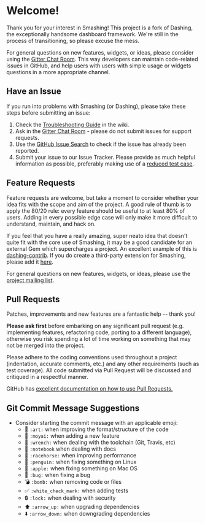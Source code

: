# Welcome!

Thank you for your interest in Smashing! This project is a fork of Dashing, the exceptionally handsome dashboard framework. We're still in the process of transitioning, so please excuse the mess.

For general questions on new features, widgets, or ideas, please consider using the
[Gitter Chat Room](https://gitter.im/Smashing/Lobby). This way
developers can maintain code-related issues in GitHub, and help users with users with simple
usage or widgets questions in a more appropriate channel.

<a name="issues"></a>
## Have an Issue

If you run into problems with Smashing (or Dashing), please take these steps before
submitting an issue:

1. Check the [Troubleshooting Guide](https://github.com/Dashing-io/dashing/wiki#how-tos) in the wiki.
2. Ask in the [Gitter Chat Room](https://gitter.im/Smashing/Lobby) - please do not submit issues for support requests.
3. Use the [GitHub Issue Search](https://help.github.com/articles/searching-issues/) to check if the issue has already been reported.
4. Submit your issue to our Issue Tracker. Please provide as much helpful information as possible, preferably making use of a [reduced test case](https://developer.mozilla.org/en-US/docs/Mozilla/QA/Reducing_testcases).

<a name="features"></a>
## Feature Requests

Feature requests are welcome, but take a moment to consider whether your idea
fits with the scope and aim of the project. A good rule of thumb is to apply
the 80/20 rule: every feature should be useful to at least 80% of users. Adding
in every possible edge case will only make it more difficult to understand, maintain,
and hack on.

If you feel that you have a really amazing, super neato idea that doesn't
quite fit with the core use of Smashing, it may be a good candidate for an
external Gem which supercharges a project. An excellent example of this is
[dashing-contrib](https://github.com/QubitProducts/dashing-contrib). If you
do create a third-party extension for Smashing, please add it [here](https://github.com/Dashing-io/dashing/wiki/Additional-Widgets#other-third-party-tools).

For general questions on new features, widgets, or ideas, please use the
[project mailing list](https://groups.google.com/forum/#!forum/smashing-dashboard).

<a name="pull-requests"></a>
## Pull Requests

Patches, improvements and new features are a fantastic
help -- thank you!

**Please ask first** before embarking on any significant pull request (e.g.
implementing features, refactoring code, porting to a different language),
otherwise you risk spending a lot of time working on something that may
not be merged into the project.

Please adhere to the coding conventions used throughout a project (indentation,
accurate comments, etc.) and any other requirements (such as test coverage).
All code submitted via Pull Request will be discussed and critiqued in a
respectful manner.

GitHub has [excellent documentation on how to use Pull Requests.](https://help.github.com/articles/using-pull-requests/)

<a name="commit-msgs"></a>
## Git Commit Message Suggestions

* Consider starting the commit message with an applicable emoji:
    * :art: `:art:` when improving the format/structure of the code
    * :moyai: `:moyai:` when adding a new feature
    * :wrench: `:wrench:` when dealing with the toolchain (Git, Travis, etc)
    * :notebook: `:notebook` when dealing with docs
    * :racehorse: `:racehorse:` when improving performance
    * :penguin: `:penguin:` when fixing something on Linux
    * :apple: `:apple:` when fixing something on Mac OS
    * :bug: `:bug:` when fixing a bug
    * :bomb: `:bomb:` when removing code or files
    * :white_check_mark: `:white_check_mark:` when adding tests
    * :lock: `:lock:` when dealing with security
    * :arrow_up: `:arrow_up:` when upgrading dependencies
    * :arrow_down: `:arrow_down:` when downgrading dependencies
